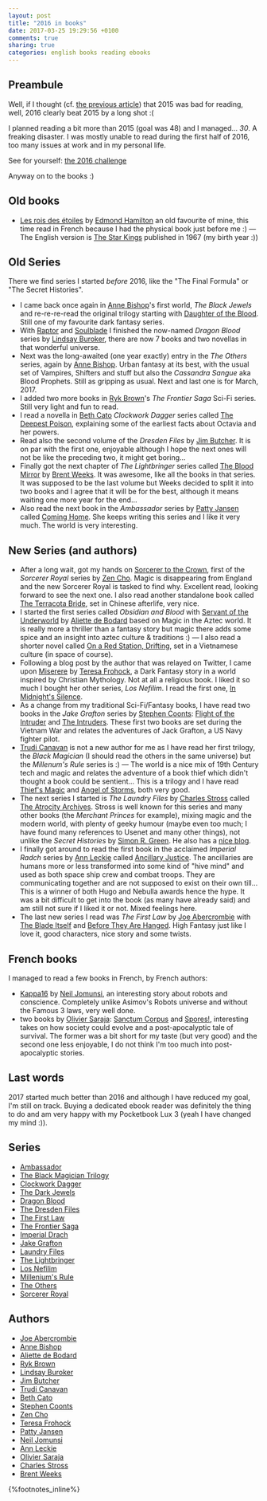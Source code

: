 ```yaml
---
layout: post
title: "2016 in books"
date: 2017-03-25 19:29:56 +0100
comments: true
sharing: true
categories: english books reading ebooks
---
```


Preambule
---------
Well, if I thought (cf. [the previous article](/2016/01/01/2015-in-books/)) that 2015 was bad for reading, well, 2016 clearly beat
2015 by a long shot :(

I planned reading a bit more than 2015 (goal was 48) and I managed… *30*.  A freaking disaster.  I was mostly unable to read during the first half of 2016, too many issues at work and in my personal life.

See for yourself: [the 2016 challenge](https://www.goodreads.com/challenges/3890-2016-reading-challenge)
<!--more-->
Anyway on to the books :)

Old books
---------
- [Les rois des étoiles](https://www.goodreads.com/book/show/6645450-les-rois-des-toiles) by [Edmond Hamilton](https://www.goodreads.com/author/show/61942.Edmond_Hamilton) an old favourite of mine, this time read in French because I had the physical book just before me :) — The English version is [The Star Kings](https://www.goodreads.com/book/show/6361571-the-star-kings) published in 1967 (my birth year :))

Old Series
----------
There we find series I started *before* 2016, like the "The Final Formula" or "The Secret Histories".

- I came back once again in [Anne Bishop](https://www.goodreads.com/author/show/26897.Anne_Bishop)'s first world, *The Black Jewels* and re-re-re-read the original trilogy starting with [Daughter of the Blood](https://www.goodreads.com/book/show/47956.Daughter_of_the_Blood).  Still one of my favourite dark fantasy series.
- With [Raptor](https://www.goodreads.com/book/show/26123568-raptor) and [Soulblade](https://www.goodreads.com/book/show/27345208-soulblade) I finished the now-named *Dragon Blood* series by [Lindsay Buroker](https://www.goodreads.com/author/show/4512224.Lindsay_Buroker), there are now 7 books and two novellas in that wonderful universe.
- Next was the long-awaited (one year exactly) entry in the *The Others* series, again by [Anne Bishop](https://www.goodreads.com/author/show/26897.Anne_Bishop). Urban fantasy at its best, with the usual set of Vampires, Shifters and stuff but also the *Cassandra Sangue* aka Blood Prophets.  Still as gripping as usual.  Next and last one is for March, 2017.
- I added two more books in [Ryk Brown](https://www.goodreads.com/author/show/5761936.Ryk_Brown)'s *The Frontier Saga* Sci-Fi series. Still very light and fun to read.
- I read a novella in [Beth Cato](https://www.goodreads.com/author/show/2937730.Beth_Cato) *Clockwork Dagger* series called [The Deepest Poison](https://www.goodreads.com/book/show/25117185-the-deepest-poison), explaining some of the earliest facts about Octavia and her powers.
- Read also the second volume of the *Dresden Files* by [Jim Butcher](https://www.goodreads.com/author/show/10746.Jim_Butcher).  It is on par with the first one, enjoyable although I hope the next ones will not be like the preceding two, it might get boring…
- Finally got the next chapter of *The Lightbringer* series called [The Blood Mirror](https://www.goodreads.com/book/show/17570538-the-blood-mirror) by [Brent Weeks](https://www.goodreads.com/author/show/1370283.Brent_Weeks).  It was awesome, like all the books in that series.  It was supposed to be the last volume but Weeks decided to split it into two books and I agree that it will be for the best, although it means waiting one more year for the end…
- Also read the next book in the *Ambassador* series by [Patty Jansen](https://www.goodreads.com/author/show/2920776.Patty_Jansen) called [Coming Home](https://www.goodreads.com/book/show/28067794-coming-home). She keeps writing this series and I like it very much.  The world is very interesting.

New Series (and authors)
------------------------

- After a long wait, got my hands on [Sorcerer to the Crown](https://www.goodreads.com/book/show/23943137-sorcerer-to-the-crown), first of the *Sorcerer Royal* series by [Zen Cho](https://www.goodreads.com/author/show/4632661.Zen_Cho).  Magic is disappearing from England and the new Sorcerer Royal is tasked to find why.  Excellent read, looking forward to see the next one.  I also read another standalone book called [The Terracota Bride](https://www.goodreads.com/book/show/29387827-the-terracotta-bride), set in Chinese afterlife, very nice.
- I started the first series called *Obsidian and Blood* with [Servant of the Underworld](https://www.goodreads.com/book/show/6757426-servant-of-the-underworld) by [Aliette de Bodard](https://www.goodreads.com/author/show/2918731.Aliette_de_Bodard) based on Magic in the Aztec world.  It is really more a thriller than a fantasy story but magic there adds some spice and an insight into aztec culture & traditions :) — I also read a shorter novel called [On a Red Station, Drifting](https://www.goodreads.com/book/show/17182955-on-a-red-station-drifting), set in a Vietnamese culture (in space of course).
- Following a blog post by the author that was relayed on Twitter, I came upon [Miserere](https://www.goodreads.com/book/show/10193060-miserere) by [Teresa Frohock](https://www.goodreads.com/author/show/4574972.T_Frohock), a Dark Fantasy story in a world inspired by Christian Mythology.  Not at all a religious book.  I liked it so much I bought her other series, *Los Nefilim*.  I read the first one, [In Midnight's Silence](https://www.goodreads.com/book/show/25250075-in-midnight-s-silence).
- As a change from my traditional Sci-Fi/Fantasy books, I have read two books in the *Jake Grafton* series by [Stephen Coonts](https://www.goodreads.com/author/show/6866.Stephen_Coonts): [Flight of the Intruder](https://www.goodreads.com/author/show/6866.Stephen_Coonts) and [The Intruders](https://www.goodreads.com/book/show/377414.The_Intruders). These first two books are set during the Vietnam War and relates the adventures of Jack Grafton, a US Navy fighter pilot.
- [Trudi Canavan](https://www.goodreads.com/author/show/15890.Trudi_Canavan) is not a new author for me as I have read her first trilogy, the *Black Magician* (I should read the others in the same universe) but the *Millenum's Rule* series is :) — The world is a nice mix of 19th Century tech and magic and relates the adventure of a book thief which didn't thought a book could be sentient… This is a trilogy and I have read [Thief's Magic](https://www.goodreads.com/book/show/17302559-thief-s-magic) and [Angel of Storms](https://www.goodreads.com/book/show/17475481-angel-of-storms), both very good.
- The next series I started is *The Laundry Files* by [Charles Stross](https://www.goodreads.com/author/show/8794.Charles_Stross) called [The Atrocity Archives](https://www.goodreads.com/book/show/101869.The_Atrocity_Archives).  Stross is well known for this series and many other books (the *Merchant Princes* for example), mixing magic and the modern world, with plenty of geeky humour (maybe even too much;  I have found many references to Usenet and many other things), not unlike the *Secret Histories* by [Simon R. Green](https://www.goodreads.com/author/show/41942.Simon_R_Green).  He also has a [nice blog](http://www.antipope.org/charlie/index.html).
- I finally got around to read the first book in the acclaimed *Imperial Radch* series by [Ann Leckie](https://www.goodreads.com/author/show/3365457.Ann_Leckie) called [Ancillary Justice](https://www.goodreads.com/book/show/17333324-ancillary-justice).  The ancillaries are humans more or less transformed into some kind of "hive mind" and used as both space ship crew and combat troops.  They are communicating together and are not supposed to exist on their own till…  This is a winner of both Hugo and Nebulla awards hence the hype.  It was a bit difficult to get into the book (as many have already said) and am still not sure if I liked it or not.  Mixed feelings here.
- The last new series I read was *The First Law* by [Joe Abercrombie](https://www.goodreads.com/author/show/276660.Joe_Abercrombie) with [The Blade Itself](https://www.goodreads.com/book/show/944073.The_Blade_Itself) and [Before They Are Hanged](https://www.goodreads.com/book/show/902715.Before_They_Are_Hanged).  High Fantasy just like I love it, good characters, nice story and some twists.

French books
------------
I managed to read a few books in French, by French authors:

- [Kappa16](https://www.goodreads.com/book/show/31365704-kappa16) by [Neil Jomunsi](https://www.goodreads.com/author/show/5816563.Neil_Jomunsi), an interesting story about robots and conscience.  Completely unlike Asimov's Robots universe and without the Famous 3 laws, very well done.
- two books by [Olivier Saraja](https://www.goodreads.com/author/show/10859080.Olivier_Saraja): [Sanctum Corpus](https://www.goodreads.com/book/show/30255548-sanctum-corpus) and [Spores!](https://www.goodreads.com/book/show/23903660-spores), interesting takes on how society could evolve and a post-apocalyptic tale of survival.  The former was a bit short for my taste (but very good) and the second one less enjoyable, I do not think I'm too much into post-apocalyptic stories. 

Last words
----------
2017 started much better than 2016 and although I have reduced my goal, I'm still on track.  Buying a dedicated ebook reader was definitely the thing to do and am very happy with my Pocketbook Lux 3 (yeah I have changed my mind :)).

Series
------
- [Ambassador](https://www.goodreads.com/series/133116-ambassador)
- [The Black Magician Trilogy](https://www.goodreads.com/series/44134-the-black-magician-trilogy)
- [Clockwork Dagger](https://www.goodreads.com/series/134504-clockwork-dagger)
- [The Dark Jewels](https://www.goodreads.com/series/42209-the-black-jewels)
- [Dragon Blood](https://www.goodreads.com/series/129138-dragon-blood)
- [The Dresden Files](https://www.goodreads.com/series/40346-the-dresden-files)
- [The First Law](https://www.goodreads.com/series/43644-the-first-law)
- [The Frontier Saga](https://www.goodreads.com/series/82725-the-frontiers-saga-part-1)
- [Imperial Drach](https://www.goodreads.com/series/113751-imperial-radch)
- [Jake Grafton](https://www.goodreads.com/series/179282)
- [Laundry Files](https://www.goodreads.com/series/50764-laundry-files)
- [The Lightbringer](https://www.goodreads.com/series/49673-lightbringer)
- [Los Nefilim](https://www.goodreads.com/series/152724-los-nefilim)
- [Millenium's Rule](https://www.goodreads.com/series/96399)
- [The Others](https://www.goodreads.com/series/99557-the-others)
- [Sorcerer Royal](https://www.goodreads.com/series/147777-sorcerer-royal)

Authors
-------
- [Joe Abercrombie](http://www.joeabercrombie.com/)
- [Anne Bishop](http://www.annebishop.com/)
- [Aliette de Bodard](http://www.aliettedebodard.com/)
- [Ryk Brown](http://www.frontierssaga.com/)
- [Lindsay Buroker](http://www.lindsayburoker.com)
- [Jim Butcher](http://www.jim-butcher.com/)
- [Trudi Canavan](http://www.trudicanavan.com/)
- [Beth Cato](http://www.bethcato.com/)
- [Stephen Coonts](http://www.coonts.com/)
- [Zen Cho](http://zencho.org/)
- [Teresa Frohock](http://www.tfrohock.com/)
- [Patty Jansen](http://pattyjansen.com/)
- [Neil Jomunsi](https://page42.org/)
- [Ann Leckie](http://annleckie.com/)
- [Olivier Saraja](https://oliviersaraja.wordpress.com/)
- [Charles Stross](http://www.accelerando.org/)
- [Brent Weeks](http://www.brentweeks.com/)

{%footnotes_inline%}
